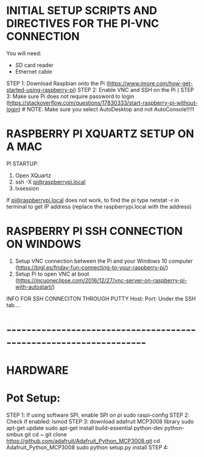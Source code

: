 # INITIAL SETUP SCRIPTS AND DIRECTIVES FOR THE PI-VNC CONNECTION
You will need:
- SD card reader
- Ethernet cable

STEP 1: Download Raspbian onto the Pi (https://www.imore.com/how-get-started-using-raspberry-pi)
STEP 2: Enable VNC and SSH on the Pi (
STEP 3: Make sure Pi does not require password to login (https://stackoverflow.com/questions/17830333/start-raspberry-pi-without-login)
    # NOTE: Make sure you select AutoDesktop and not AutoConsole!!!!!

# RASPBERRY PI XQUARTZ SETUP ON A MAC
PI STARTUP: 
1. Open XQuartz
2. ssh -X pi@raspberrypi.local
3. lxsession

If pi@raspberrypi.local does not work, to find the pi type netstat -r in terminal to get IP address (replace the raspberrypi.local with the address)

# RASPBERRY PI SSH CONNECTION ON WINDOWS
1. Setup VNC connection between the Pi and your Windows 10 computer (https://bigl.es/friday-fun-connecting-to-your-raspberry-pi/)
2. Setup Pi to open VNC at boot (https://mcuoneclipse.com/2016/12/27/vnc-server-on-raspberry-pi-with-autostart/)

INFO FOR SSH CONNECITON THROUGH PUTTY
Host:
Port:
Under the SSH tab....

# ------------------------------------------------------------------

# HARDWARE
# Pot Setup:
STEP 1: If using software SPI, enable SPI on pi
  sudo raspi-config
STEP 2: Check if enabled: lsmod
STEP 3: download adafruit MCP3008 library
  sudo apt-get update
  sudo apt-get install build-essential python-dev python-smbus git
  cd ~
  git clone https://github.com/adafruit/Adafruit_Python_MCP3008.git
  cd Adafruit_Python_MCP3008
  sudo python setup.py install
STEP 4: 
